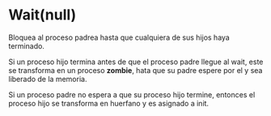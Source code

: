 # Wait(null)

Bloquea al proceso padrea hasta que cualquiera de sus hijos haya terminado.

Si un proceso hijo termina antes de que el proceso padre llegue al wait, este se transforma en un proceso **zombie**, hata que su padre espere por el y sea liberado de la memoria.

Si un proceso padre no espera a que su proceso hijo termine, entonces el proceso hijo se transforma en huerfano y es asignado a init.